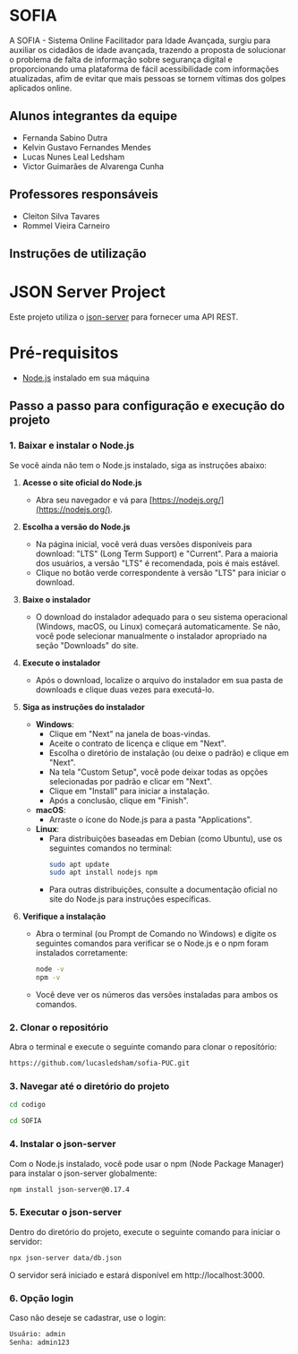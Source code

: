 # SOFIA

A SOFIA - Sistema Online Facilitador para Idade Avançada, surgiu para auxiliar os cidadãos de idade avançada, trazendo a proposta de solucionar o problema de falta de informação sobre segurança digital e proporcionando uma plataforma de fácil acessibilidade com informações atualizadas, afim de evitar que mais pessoas se tornem vítimas dos golpes aplicados online.

## Alunos integrantes da equipe

* Fernanda Sabino Dutra
* Kelvin Gustavo Fernandes Mendes
* Lucas Nunes Leal Ledsham
* Victor Guimarães de Alvarenga Cunha

## Professores responsáveis

* Cleiton Silva Tavares
* Rommel Vieira Carneiro

## Instruções de utilização

# JSON Server Project

Este projeto utiliza o [json-server](https://github.com/typicode/json-server) para fornecer uma API REST.

# Pré-requisitos

- [Node.js](https://nodejs.org/) instalado em sua máquina

## Passo a passo para configuração e execução do projeto

### 1. Baixar e instalar o Node.js

Se você ainda não tem o Node.js instalado, siga as instruções abaixo:

1. **Acesse o site oficial do Node.js**

   - Abra seu navegador e vá para [https://nodejs.org/](https://nodejs.org/).

2. **Escolha a versão do Node.js**

   - Na página inicial, você verá duas versões disponíveis para download: "LTS" (Long Term Support) e "Current". Para a maioria dos usuários, a versão "LTS" é recomendada, pois é mais estável.
   - Clique no botão verde correspondente à versão "LTS" para iniciar o download.

3. **Baixe o instalador**

   - O download do instalador adequado para o seu sistema operacional (Windows, macOS, ou Linux) começará automaticamente. Se não, você pode selecionar manualmente o instalador apropriado na seção "Downloads" do site.

4. **Execute o instalador**

   - Após o download, localize o arquivo do instalador em sua pasta de downloads e clique duas vezes para executá-lo.

5. **Siga as instruções do instalador**

   - **Windows**:
     - Clique em "Next" na janela de boas-vindas.
     - Aceite o contrato de licença e clique em "Next".
     - Escolha o diretório de instalação (ou deixe o padrão) e clique em "Next".
     - Na tela "Custom Setup", você pode deixar todas as opções selecionadas por padrão e clicar em "Next".
     - Clique em "Install" para iniciar a instalação.
     - Após a conclusão, clique em "Finish".
   - **macOS**:
     - Arraste o ícone do Node.js para a pasta "Applications".
   - **Linux**:
     - Para distribuições baseadas em Debian (como Ubuntu), use os seguintes comandos no terminal:
       ```sh
       sudo apt update
       sudo apt install nodejs npm
       ```
     - Para outras distribuições, consulte a documentação oficial no site do Node.js para instruções específicas.

6. **Verifique a instalação**
   - Abra o terminal (ou Prompt de Comando no Windows) e digite os seguintes comandos para verificar se o Node.js e o npm foram instalados corretamente:
     ```sh
     node -v
     npm -v
     ```
   - Você deve ver os números das versões instaladas para ambos os comandos.

### 2. Clonar o repositório

Abra o terminal e execute o seguinte comando para clonar o repositório:

```sh
https://github.com/lucasledsham/sofia-PUC.git

```

### 3. Navegar até o diretório do projeto

```sh
cd codigo
```

```sh
cd SOFIA
```

### 4. Instalar o json-server

Com o Node.js instalado, você pode usar o npm (Node Package Manager) para instalar o json-server globalmente:

```sh
npm install json-server@0.17.4
```

### 5. Executar o json-server

Dentro do diretório do projeto, execute o seguinte comando para iniciar o servidor:

```sh
npx json-server data/db.json
```

O servidor será iniciado e estará disponível em http://localhost:3000.

### 6. Opção login

Caso não deseje se cadastrar, use o login:

```sh
Usuário: admin
Senha: admin123
```
